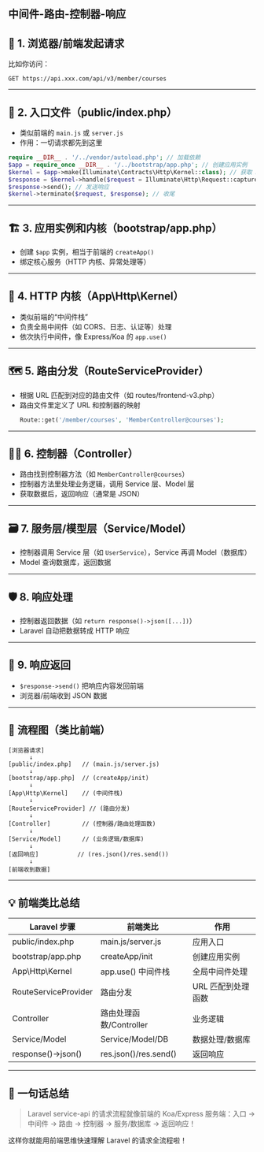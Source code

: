 
中间件-路由-控制器-响应
---

## 🚦 1. 浏览器/前端发起请求

比如你访问：
```
GET https://api.xxx.com/api/v3/member/courses
```

---

## 🏁 2. 入口文件（public/index.php）

- 类似前端的 `main.js` 或 `server.js`
- 作用：一切请求都先到这里

```php
require __DIR__ . '/../vendor/autoload.php'; // 加载依赖
$app = require_once __DIR__ . '/../bootstrap/app.php'; // 创建应用实例
$kernel = $app->make(Illuminate\Contracts\Http\Kernel::class); // 获取 HTTP 内核
$response = $kernel->handle($request = Illuminate\Http\Request::capture()); // 处理请求
$response->send(); // 发送响应
$kernel->terminate($request, $response); // 收尾
```

---

## 🏗️ 3. 应用实例和内核（bootstrap/app.php）

- 创建 `$app` 实例，相当于前端的 `createApp()`
- 绑定核心服务（HTTP 内核、异常处理等）

---

## 🧩 4. HTTP 内核（App\Http\Kernel）

- 类似前端的“中间件栈”
- 负责全局中间件（如 CORS、日志、认证等）处理
- 依次执行中间件，像 Express/Koa 的 `app.use()`

---

## 🗺️ 5. 路由分发（RouteServiceProvider）

- 根据 URL 匹配到对应的路由文件（如 routes/frontend-v3.php）
- 路由文件里定义了 URL 和控制器的映射
  ```php
  Route::get('/member/courses', 'MemberController@courses');
  ```

---

## 🧑‍💻 6. 控制器（Controller）

- 路由找到控制器方法（如 `MemberController@courses`）
- 控制器方法里处理业务逻辑，调用 Service 层、Model 层
- 获取数据后，返回响应（通常是 JSON）

---

## 🗃️ 7. 服务层/模型层（Service/Model）

- 控制器调用 Service 层（如 `UserService`），Service 再调 Model（数据库）
- Model 查询数据库，返回数据

---

## 🛡️ 8. 响应处理

- 控制器返回数据（如 `return response()->json([...])`）
- Laravel 自动把数据转成 HTTP 响应

---

## 🚚 9. 响应返回

- `$response->send()` 把响应内容发回前端
- 浏览器/前端收到 JSON 数据

---

## 📝 **流程图（类比前端）**

```
[浏览器请求]
      ↓
[public/index.php]   // (main.js/server.js)
      ↓
[bootstrap/app.php]  // (createApp/init)
      ↓
[App\Http\Kernel]    // (中间件栈)
      ↓
[RouteServiceProvider] // (路由分发)
      ↓
[Controller]         // (控制器/路由处理函数)
      ↓
[Service/Model]      // (业务逻辑/数据库)
      ↓
[返回响应]           // (res.json()/res.send())
      ↓
[前端收到数据]
```

---

## 💡 **前端类比总结**

| Laravel 步骤           | 前端类比                | 作用                      |
|------------------------|-------------------------|---------------------------|
| public/index.php       | main.js/server.js       | 应用入口                  |
| bootstrap/app.php      | createApp/init          | 创建应用实例              |
| App\Http\Kernel        | app.use() 中间件栈      | 全局中间件处理            |
| RouteServiceProvider   | 路由分发                | URL 匹配到处理函数        |
| Controller            | 路由处理函数/Controller | 业务逻辑                  |
| Service/Model         | Service/Model/DB        | 数据处理/数据库           |
| response()->json()    | res.json()/res.send()   | 返回响应                  |

---

## 🚀 **一句话总结**

> Laravel service-api 的请求流程就像前端的 Koa/Express 服务端：入口 → 中间件 → 路由 → 控制器 → 服务/数据库 → 返回响应！

这样你就能用前端思维快速理解 Laravel 的请求全流程啦！